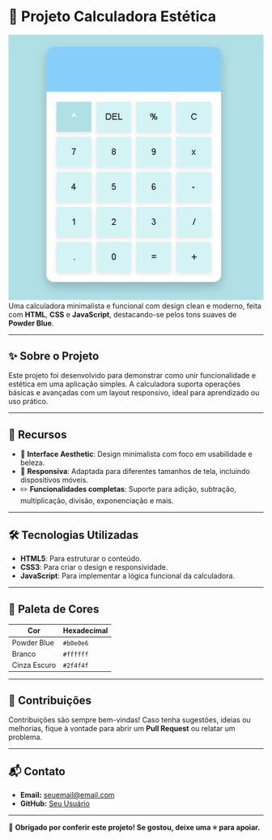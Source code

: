 # 💫 Projeto Calculadora Estética

![Preview da Calculadora](./img/Screenshot_1.png)
Uma calculadora minimalista e funcional com design clean e moderno, feita com **HTML**, **CSS** e **JavaScript**, destacando-se pelos tons suaves de **Powder Blue**.

---

## ✨ Sobre o Projeto

Este projeto foi desenvolvido para demonstrar como unir funcionalidade e estética em uma aplicação simples. A calculadora suporta operações básicas e avançadas com um layout responsivo, ideal para aprendizado ou uso prático.

---

## 🧩 Recursos

- 🎨 **Interface Aesthetic**: Design minimalista com foco em usabilidade e beleza.  
- 📱 **Responsiva**: Adaptada para diferentes tamanhos de tela, incluindo dispositivos móveis.  
- ✏️ **Funcionalidades completas**: Suporte para adição, subtração, multiplicação, divisão, exponenciação e mais. 

---

## 🛠️ Tecnologias Utilizadas

- **HTML5**: Para estruturar o conteúdo.  
- **CSS3**: Para criar o design e responsividade.  
- **JavaScript**: Para implementar a lógica funcional da calculadora.

---

## 🌈 Paleta de Cores

| Cor            | Hexadecimal |
|-----------------|-------------|
| Powder Blue     | `#b0e0e6`   |
| Branco          | `#ffffff`   |
| Cinza Escuro    | `#2f4f4f`   |

---

## 🤝 Contribuições

Contribuições são sempre bem-vindas! Caso tenha sugestões, ideias ou melhorias, fique à vontade para abrir um **Pull Request** ou relatar um problema.

---

## 📬 Contato

- **Email:** seuemail@email.com  
- **GitHub:** [Seu Usuário](https://github.com/seu-usuario)

---

🌟 **Obrigado por conferir este projeto! Se gostou, deixe uma ⭐ para apoiar.**
